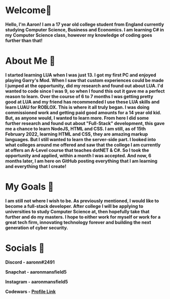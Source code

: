 # Welcome👋
**Hello, I'm Aaron! I am a 17 year old college student from England currently studying Computer Science, Business and Economics. I am learning C# in my Computer Science class, however my knowledge of coding goes further than that!**
# About Me 📖
**I started learning LUA when I was just 13. I got my first PC and enjoyed playing Garry's Mod. When I saw that custom experiences could be made I jumped at the opportunity, did my research and found out about LUA. I'd wanted to code since I was 9, so when I found this out it gave me a perfect reason to learn. Over the course of 6 to 7 months I was getting pretty good at LUA and my friend has recommended I use these LUA skills and learn LUAU for ROBLOX. This is where it all truly began. I was doing commissioned work and getting paid good amounts for a 14 year old kid. But, as anyone would, I wanted to learn more. From here I did some further research and found out about "Full-Stack" development, this gave me a chance to learn NodeJS, HTML and CSS. I am still, as of 15th February 2022, learning HTML and CSS, they are amazing markup languages. But I still wanted to learn the server-side part. I looked into what colleges around me offered and saw that the college I am currently at offers an A-Level course that teaches dotNET & C#. So I took the opportunity and applied, within a month I was accepted. And now, 6 months later, I am here on GitHub posting everything that I am learning and everything that I create!**
# My Goals 🥅
**I am still not where I wish to be. As previously mentioned, I would like to become a full-stack developer. After college I will be applying to universities to study Computer Science at, then hopefully take that further and do my masters. I hope to either work for myself or work for a great tech firm, innovating technology forever and building the next generation of cyber security.**
# Socials 🔗
**Discord - aaronn#2491**

**Snapchat - aaronmansfield5**

**Instagram - aaronmansfield5**

**Codewars - [Profile Link](https://www.codewars.com/users/godgun20)**
